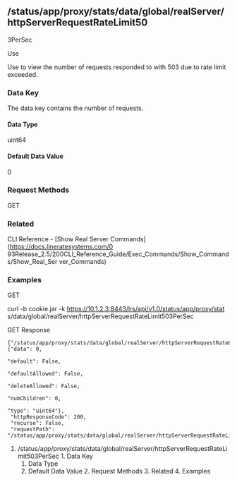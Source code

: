 ## /status/app/proxy/stats/data/global/realServer/httpServerRequestRateLimit50
3PerSec

Use

Use to view the number of requests responded to with 503 due to rate limit
exceeded.

### Data Key

The data key contains the number of requests.

#### Data Type

uint64

#### Default Data Value

0

### Request Methods

GET

### Related

CLI Reference - [Show Real Server Commands](https://docs.lineratesystems.com/0
93Release_2.5/200CLI_Reference_Guide/Exec_Commands/Show_Commands/Show_Real_Ser
ver_Commands)

### Examples

GET

curl -b cookie.jar -k https://10.1.2.3:8443/lrs/api/v1.0/status/app/proxy/stat
s/data/global/realServer/httpServerRequestRateLimit503PerSec

GET Response

    
    {"/status/app/proxy/stats/data/global/realServer/httpServerRequestRateLimit503PerSec": {"data": 0,
                                                                                             "default": False,
                                                                                             "defaultAllowed": False,
                                                                                             "deleteAllowed": False,
                                                                                             "numChildren": 0,
                                                                                             "type": "uint64"},
     "httpResponseCode": 200,
     "recurse": False,
     "requestPath": "/status/app/proxy/stats/data/global/realServer/httpServerRequestRateLimit503PerSec"}
    

  1. /status/app/proxy/stats/data/global/realServer/httpServerRequestRateLimit503PerSec
    1. Data Key
      1. Data Type
      2. Default Data Value
    2. Request Methods
    3. Related
    4. Examples

